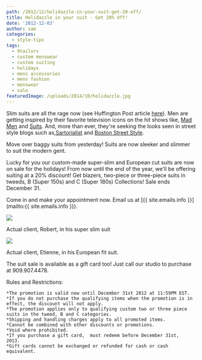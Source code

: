 ```yaml
---
path: /2012/12/holidazzle-in-your-suit-get-20-off/
title: Holidazzle in your suit - Get 20% Off!
date: '2012-12-03'
author: sam
categories:
  - style-tips
tags:
  - 9tailors
  - custom menswear
  - custom suiting
  - holidays
  - mens accessories
  - mens fashion
  - menswear
  - sale
featuredImage: /uploads/2014/10/holidazzle.jpg
---
```

Slim suits are all the rage now (see Huffington Post article [here](http://www.nytimes.com/2012/11/24/business/slim-suits-help-lead-gains-in-mens-wear.html?pagewanted=1&_r=0)). Men are getting inspired by their favorite television icons on the hit shows like, [Mad Men](http://www.amctv.com/shows/mad-men) and [Suits](http://www.usanetwork.com/series/suits/). And, more than ever, they're seeking the looks seen in street style blogs such as,[Sartorialist](http://www.thesartorialist.com/) and [Boston Street Style](http://www.bostonstreetstyle.com/). 

Move over baggy suits from yesterday! Suits are now sleeker and slimmer to suit the modern gent.

Lucky for you our custom-made super-slim and European cut suits are now on sale for the holidays! From now until the end of the year, we'll be offering suiting at a 20% discount! Get blazers, two-piece or three-piece suits in tweeds, B (Super 150s) and C (Super 180s) Collections! Sale ends December 31. 

Come in and make your appointment now. Email us at [{{ site.emails.info }}](mailto:{{ site.emails.info }}). 

[![](http://4.bp.blogspot.com/-yEuPHqyL8ZM/ULfvpv-T2gI/AAAAAAAANI4/gBH7ok_70HU/s640/20120414-9tailors-1742.jpg)](http://4.bp.blogspot.com/-yEuPHqyL8ZM/ULfvpv-T2gI/AAAAAAAANI4/gBH7ok_70HU/s1600/20120414-9tailors-1742.jpg)

Actual client, Robert, in his super slim suit

[![](http://2.bp.blogspot.com/-r-dfpUrDLtE/ULfwpU7ZPXI/AAAAAAAANJA/JlF0yU6j5G0/s640/9TailorsFallShoot-106.jpg)](http://2.bp.blogspot.com/-r-dfpUrDLtE/ULfwpU7ZPXI/AAAAAAAANJA/JlF0yU6j5G0/s1600/9TailorsFallShoot-106.jpg)

Actual client, Etienne, in his European fit suit.

The suit sale is available as a gift card too! Just call our studio to purchase at 909.907.4478. 

Rules and Restrictions: 

	*The promotion is valid now until December 31st 2012 at 11:59PM EST.
	*If you do not purchase the qualifying items when the promotion is in effect, the discount will not apply.
	*The promotion applies only to qualifying custom two or three piece suits in the tweed, B and C categories.
	*Shipping and handling charges apply to all promoted items.
	*Cannot be combined with other discounts or promotions. 
	*Void where prohibited.
	*If you purchase a gift card,  must redeem before December 31st, 2013. 
	*Gift cards cannot be exchanged or refunded for cash or cash equivalent.